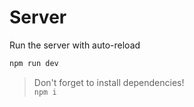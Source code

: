 # Server

Run the server with auto-reload

```bash
npm run dev
```

> Don't forget to install dependencies!  
> `npm i`
